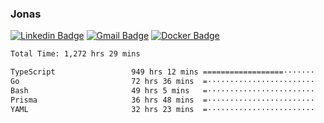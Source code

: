### Jonas
[![Linkedin Badge](https://img.shields.io/badge/-Jonas%20Neto-9933F7?style=flat-square&logo=Linkedin&logoColor=white&link=https://www.linkedin.com/in/jonas-nogueira-neto/)](https://www.linkedin.com/in/jonas-nogueira-neto/)
[![Gmail Badge](https://img.shields.io/badge/-nogueiraneto.jonas@gmail.com-9933F7?style=flat-square&logo=Gmail&logoColor=white&link=mailto:nogueiraneto.jonas@gmail.com)](mailto:nogueiraneto.jonas@gmail.com)
[![Docker Badge](https://img.shields.io/badge/-DockerHub-9933F7?style=flat-square&logo=Docker&logoColor=white&link=https://hub.docker.com/u/jonasssneto)](https://hub.docker.com/u/jonasssneto)


<!--START_SECTION:waka-->

```txt
Total Time: 1,272 hrs 29 mins

TypeScript                 949 hrs 12 mins ==================·······   73.81 %
Go                         72 hrs 36 mins  =························   05.65 %
Bash                       49 hrs 5 mins   =························   03.82 %
Prisma                     36 hrs 48 mins  =························   02.86 %
YAML                       32 hrs 23 mins  =························   02.52 %
```

<!--END_SECTION:waka-->
###
